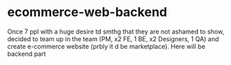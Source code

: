 # ecommerce-web-backend
Once 7 ppl with a huge desire td smthg that they are not ashamed to show, decided to team up in the team (PM, x2 FE, 1 BE, x2 Designers, 1 QA) and create e-commerce website (prbly it d be marketplace). Here will be backend part
